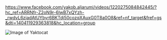 
https://www.facebook.com/yakob.aljarumi/videos/1220275084842445/?hc_ref=ARRNfr-Z2oN9r-6lwB7xQYzh-_rwdvL6zjadAtUYbyr6BKTdj50cozqXAuxG0T8a0O8&ref=nf_target&fref=gs&dti=140411929363818&hc_location=group

![Image of Yaktocat](https://user-images.githubusercontent.com/520990/75625992-660a6700-5bfe-11ea-9722-323f5ac6cd67.png)
